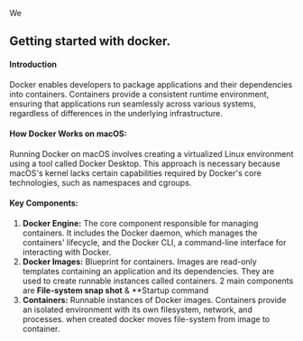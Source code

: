 We 
## Getting started with docker.
#### Introduction
Docker enables developers to package applications and their dependencies into containers. Containers provide a consistent runtime environment, ensuring that applications run seamlessly across various systems, regardless of differences in the underlying infrastructure.

#### How Docker Works on macOS:
Running Docker on macOS involves creating a virtualized Linux environment using a tool called Docker Desktop. This approach is necessary because macOS's kernel lacks certain capabilities required by Docker's core technologies, such as namespaces and cgroups.

#### Key Components:

1. **Docker Engine:** The core component responsible for managing containers. It includes the Docker daemon, which manages the containers' lifecycle, and the Docker CLI, a command-line interface for interacting with Docker.
2. **Docker Images:** Blueprint for containers. Images are read-only templates containing an application and its dependencies. They are used to create runnable instances called containers. 2 main components are **File-system snap shot** & **Startup command
3. **Containers:** Runnable instances of Docker images. Containers provide an isolated environment with its own filesystem, network, and processes. when created docker moves file-system from image to container.
  
